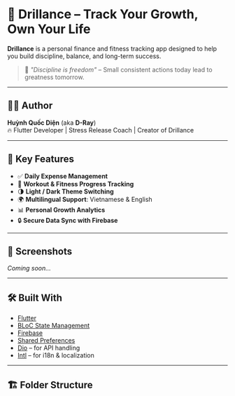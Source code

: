# 💸 Drillance – Track Your Growth, Own Your Life

**Drillance** is a personal finance and fitness tracking app designed to help you build discipline, balance, and long-term success.

> 🧠 *"Discipline is freedom"* – Small consistent actions today lead to greatness tomorrow.

---

## 👨‍💻 Author

**Huỳnh Quốc Diện** (aka **D-Ray**)  
🔥 Flutter Developer | Stress Release Coach | Creator of Drillance

---

## 🚀 Key Features

- ✅ **Daily Expense Management**
- 🏃 **Workout & Fitness Progress Tracking**
- 🌗 **Light / Dark Theme Switching**
- 🌍 **Multilingual Support**: Vietnamese & English
- 📊 **Personal Growth Analytics**
- 🔒 **Secure Data Sync with Firebase**

---

## 📸 Screenshots

*Coming soon...*

---

## 🛠 Built With

- [Flutter](https://flutter.dev/)
- [BLoC State Management](https://bloclibrary.dev/)
- [Firebase](https://firebase.google.com/)
- [Shared Preferences](https://pub.dev/packages/shared_preferences)
- [Dio](https://pub.dev/packages/dio) – for API handling
- [Intl](https://pub.dev/packages/intl) – for i18n & localization

---

## 🏗 Folder Structure


